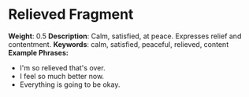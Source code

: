 # Relieved Fragment
**Weight**: 0.5
**Description**: Calm, satisfied, at peace. Expresses relief and contentment.
**Keywords**: calm, satisfied, peaceful, relieved, content
**Example Phrases:**
- I'm so relieved that's over.
- I feel so much better now.
- Everything is going to be okay. 